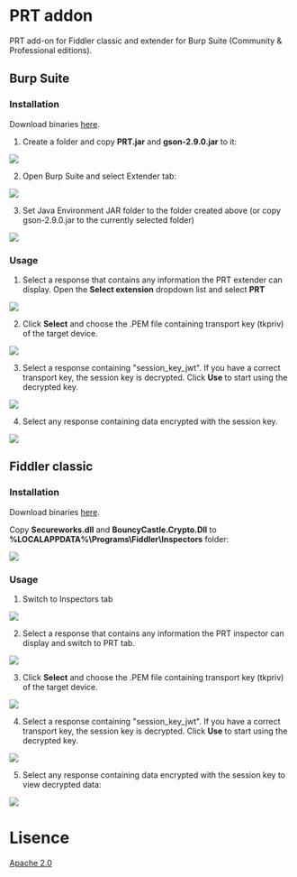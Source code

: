 # PRT addon

PRT add-on for Fiddler classic and extender for Burp Suite (Community & Professional editions).

## Burp Suite

### Installation

Download binaries [here](https://github.com/secureworks/primary-refresh-token-viewer/releases/download/Release/Burp.Extender.zip).

1. Create a folder and copy **PRT.jar** and **gson-2.9.0.jar** to it:

![](./img/CreateFolder.png)

2. Open Burp Suite and select Extender tab:

![](./img/AddPRTExtender.png)

3. Set Java Environment JAR folder to the folder created above (or copy gson-2.9.0.jar to the currently selected folder)

![](./img/SetJARFolder.png)

### Usage

1. Select a response that contains any information the PRT extender can display. Open the **Select extension** dropdown list and select **PRT**

![](./img/BurpUsage_01.png)

2. Click **Select** and choose the .PEM file containing transport key (tkpriv) of the target device.

![](./img/BurpUsage_02.png)

3. Select a response containing "session_key_jwt". If you have a correct transport key, the session key is decrypted. Click **Use** to start using the decrypted key.

![](./img/BurpUsage_03.png)

4. Select any response containing data encrypted with the session key.

![](./img/BurpUsage_04.png)

## Fiddler classic

### Installation
Download binaries [here](https://github.com/secureworks/primary-refresh-token-viewer/releases/download/Release/Fiddler.Classic.zip).

Copy **Secureworks.dll** and **BouncyCastle.Crypto.Dll** to **%LOCALAPPDATA%\Programs\Fiddler\Inspectors** folder:

![](./img/CopyToInspectors.png)

### Usage

1. Switch to Inspectors tab

![](./img/InspectorsTab.png)

2. Select a response that contains any information the PRT inspector can display and switch to PRT tab. 

![](./img/SelectResponse.png)

3. Click **Select** and choose the .PEM file containing transport key (tkpriv) of the target device.

![](./img/SelectPEM.png)

4. Select a response containing "session_key_jwt". If you have a correct transport key, the session key is decrypted. Click **Use** to start using the decrypted key.

![](./img/UseKey.png)

5. Select any response containing data encrypted with the session key to view decrypted data:

![](./img/DecryptedData.png)

# Lisence
[Apache 2.0](/LISENCE)
